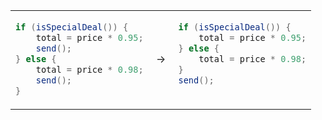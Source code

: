 <table>
<tbody>
<tr>
  <td valign="top">

```java
if (isSpecialDeal()) {
    total = price * 0.95;
    send();
} else {
    total = price * 0.98;
    send();
}
```
  </td>
  <td valign="center">&nbsp;→&nbsp;</td>
  <td valign="top">

```java
if (isSpecialDeal()) {
    total = price * 0.95;
} else {
    total = price * 0.98;
}
send();

```
  </td>
</tr>
</tbody>
</table>
